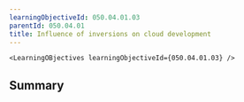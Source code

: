 ```yaml
---
learningObjectiveId: 050.04.01.03
parentId: 050.04.01
title: Influence of inversions on cloud development
---
```


```tsx eval
<LearningOBjectives learningObjectiveId={050.04.01.03} />
```

## Summary
